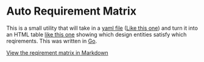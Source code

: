 # Auto Requirement Matrix

This is a small utility that will take in a [yaml file](http://docs.ansible.com/YAMLSyntax.html) ([Like this one](https://github.com/justgage/Auto-requirement-matrix/blob/master/document.yaml)) and turn it into an HTML table [like this one](https://github.com/justgage/Auto-requirement-matrix/blob/master/reqirements.html) showing which design entities satisfy which reqirements. This was written in [Go](http://golang.org).

[View the reqirement matrix in Markdown](https://github.com/justgage/Auto-requirement-matrix/blob/master/reqirements.md)



